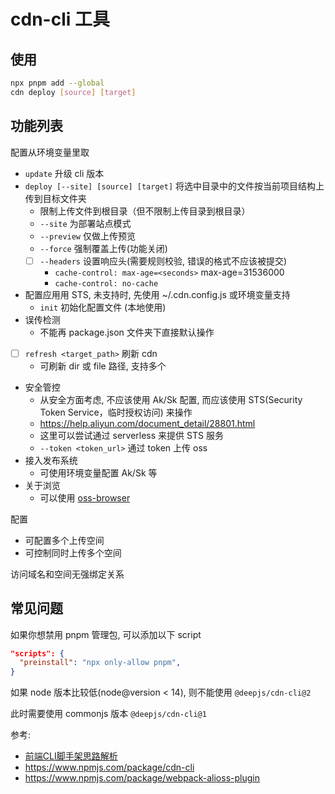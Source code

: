 # cdn-cli 工具

## 使用

```bash
npx pnpm add --global
cdn deploy [source] [target]
```

## 功能列表

配置从环境变量里取

- `update` 升级 cli 版本
- `deploy [--site] [source] [target]` 将选中目录中的文件按当前项目结构上传到目标文件夹
  - 限制上传文件到根目录（但不限制上传目录到根目录）
  - `--site` 为部署站点模式
  - `--preview` 仅做上传预览
  - `--force` 强制覆盖上传(功能关闭)
  - [ ] `--headers` 设置响应头(需要规则校验, 错误的格式不应该被提交)
    - `cache-control: max-age=<seconds>` max-age=31536000
    - `cache-control: no-cache`
- 配置应用用 STS, 未支持时, 先使用 ~/.cdn.config.js 或环境变量支持
  - `init` 初始化配置文件 (本地使用)
- 误传检测
  - 不能再 package.json 文件夹下直接默认操作
- [ ] `refresh <target_path>` 刷新 cdn
  - 可刷新 dir 或 file 路径, 支持多个
- 安全管控
  - 从安全方面考虑, 不应该使用 Ak/Sk 配置, 而应该使用 STS(Security Token Service，临时授权访问) 来操作
  - https://help.aliyun.com/document_detail/28801.html
  - 这里可以尝试通过 serverless 来提供 STS 服务
  - `--token <token_url>` 通过 token 上传 oss
- 接入发布系统
  - 可使用环境变量配置 Ak/Sk 等
- 关于浏览
  - 可以使用 [oss-browser](https://github.com/aliyun/oss-browser/blob/develop/README-CN.md)

配置

- 可配置多个上传空间
- 可控制同时上传多个空间

访问域名和空间无强绑定关系

## 常见问题

如果你想禁用 pnpm 管理包, 可以添加以下 script

```json
"scripts": {
  "preinstall": "npx only-allow pnpm",
}
```

如果 node 版本比较低(node@version < 14), 则不能使用 `@deepjs/cdn-cli@2`

此时需要使用 commonjs 版本 `@deepjs/cdn-cli@1`

参考:

- [前端CLI脚手架思路解析](https://juejin.cn/post/6879265583205089287)
- https://www.npmjs.com/package/cdn-cli
- https://www.npmjs.com/package/webpack-alioss-plugin
